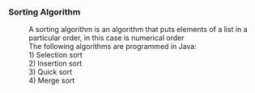 <dl>
  <h3> Sorting Algorithm</h3>
  <dd></dd>
  <dd> A sorting algorithm is an algorithm that puts elements of a list in a particular order, in this case is numerical order</dd>
  <dd> The following algorithms are programmed in Java: </dd>
  <dd>1) Selection sort</dd>
  <dd>2) Insertion sort</dd>
  <dd>3) Quick sort</dd>
  <dd>4) Merge sort</dd>
</dl>
